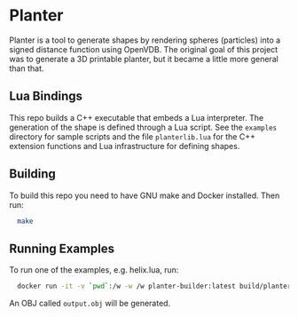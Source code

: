 # Planter

Planter is a tool to generate shapes by rendering spheres (particles)
into a signed distance function using OpenVDB.  The original goal of
this project was to generate a 3D printable planter, but it became a
little more general than that.

## Lua Bindings

This repo builds a C++ executable that embeds a Lua interpreter.  The
generation of the shape is defined through a Lua script.  See the
`examples` directory for sample scripts and the file `planterlib.lua`
for the C++ extension functions and Lua infrastructure for defining
shapes.

## Building

To build this repo you need to have GNU make and Docker installed.
Then run:

```bash
  make
```

## Running Examples

To run one of the examples, e.g. helix.lua, run:

```bash
  docker run -it -v `pwd`:/w -w /w planter-builder:latest build/planter examples/helix.lua
```

An OBJ called `output.obj` will be generated.
